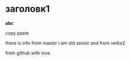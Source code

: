 # заголовк1

**abc**

copy paste



there is info from master
i am old senior and from vetka2

from github with love
